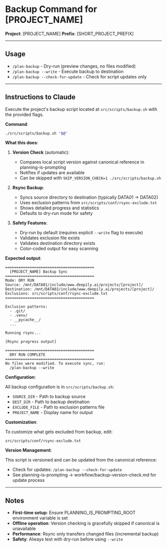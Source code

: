 # Backup Command for [PROJECT_NAME]

**Project**: [PROJECT_NAME]
**Prefix**: [SHORT_PROJECT_PREFIX]

---

## Usage

- `/plan-backup` - Dry-run (preview changes, no files modified)
- `/plan-backup --write` - Execute backup to destination
- `/plan-backup --check-for-update` - Check for script updates only

---

## Instructions to Claude

Execute the project's backup script located at `src/scripts/backup.sh` with the provided flags.

**Command**:
```bash
./src/scripts/backup.sh "$@"
```

**What this does**:

1. **Version Check** (automatic):
   - Compares local script version against canonical reference in planning-is-prompting
   - Notifies if updates are available
   - Can be skipped with `SKIP_VERSION_CHECK=1 ./src/scripts/backup.sh`

2. **Rsync Backup**:
   - Syncs source directory to destination (typically DATA01 → DATA02)
   - Uses exclusion patterns from `src/scripts/conf/rsync-exclude.txt`
   - Shows detailed progress and statistics
   - Defaults to dry-run mode for safety

3. **Safety Features**:
   - Dry-run by default (requires explicit `--write` flag to execute)
   - Validates exclusion file exists
   - Validates destination directory exists
   - Color-coded output for easy scanning

**Expected output**:

```
========================================
  [PROJECT_NAME] Backup Sync
========================================
Mode: DRY RUN
Source: /mnt/DATA01/include/www.deepily.ai/projects/[project]/
Destination: /mnt/DATA02/include/www.deepily.ai/projects/[project]/
Exclusions: src/scripts/conf/rsync-exclude.txt
========================================

Exclusion patterns:
  - .git/
  - .venv/
  - __pycache__/
  ...

Running rsync...

[Rsync progress output]

========================================
  DRY RUN COMPLETE
========================================
No files were modified. To execute sync, run:
  /plan-backup --write
```

**Configuration**:

All backup configuration is in `src/scripts/backup.sh`:
- `SOURCE_DIR` - Path to backup source
- `DEST_DIR` - Path to backup destination
- `EXCLUDE_FILE` - Path to exclusion patterns file
- `PROJECT_NAME` - Display name for output

**Customization**:

To customize what gets excluded from backup, edit:
```
src/scripts/conf/rsync-exclude.txt
```

**Version Management**:

This script is versioned and can be updated from the canonical reference:
- Check for updates: `/plan-backup --check-for-update`
- See planning-is-prompting → workflow/backup-version-check.md for update process

---

## Notes

- **First-time setup**: Ensure PLANNING_IS_PROMPTING_ROOT environment variable is set
- **Offline operation**: Version checking is gracefully skipped if canonical is unavailable
- **Performance**: Rsync only transfers changed files (incremental backup)
- **Safety**: Always test with dry-run before using `--write`

